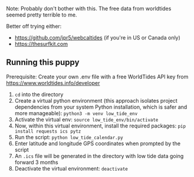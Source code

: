 Note: Probably don't bother with this. The free data from worldtides seemed pretty terrible to me.

Better off trying either:
- https://github.com/jpr5/webcaltides (if you're in US or Canada only)
- https://thesurfkit.com

## Running this puppy

Prerequisite: 
Create your own .env file with a free WorldTides API key from https://www.worldtides.info/developer 

1. `cd` into the directory
2. Create a virtual python environment (this approach isolates project dependencies from your system Python installation, which is safer and more manageable): `python3 -m venv low_tide_env`
3. Activate the virtual env: `source low_tide_env/bin/activate`
4. Now, within this virtual environment, install the required packages: `pip install requests ics pytz`
5. Run the script: `python low_tide_calendar.py`
6. Enter latitude and longitude GPS coordinates when prompted by the script
7. An `.ics` file will be generated in the directory with low tide data going forward 3 months
8. Deactivate the virtual environment: `deactivate`

